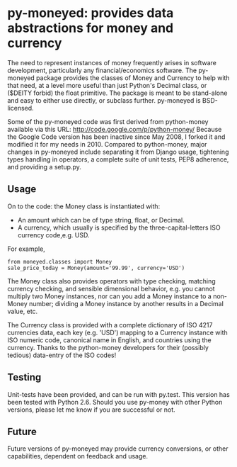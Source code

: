 py-moneyed: provides data abstractions for money and currency
============================================================

The need to represent instances of money frequently arises in software
development, particularly any financial/economics software.  The
py-moneyed package provides the classes of Money and Currency to help
with that need, at a level more useful than just Python's Decimal
class, or ($DEITY forbid) the float primitive.  The package is meant
to be stand-alone and easy to either use directly, or subclass
further.  py-moneyed is BSD-licensed.

Some of the py-moneyed code was first derived from python-money
available via this URL: http://code.google.com/p/python-money/ Because
the Google Code version has been inactive since May 2008, I forked it
and modified it for my needs in 2010. Compared to python-money, major
changes in py-moneyed include separating it from Django usage,
tightening types handling in operators, a complete suite of unit
tests, PEP8 adherence, and providing a setup.py.


Usage
-----

On to the code: the Money class is instantiated with:

- An amount which can be of type string, float, or Decimal.
- A currency, which usually is specified by the  three-capital-letters
  ISO currency code,e.g. USD.

For example,

    from moneyed.classes import Money
    sale_price_today = Money(amount='99.99', currency='USD')

The Money class also provides operators with type checking, matching
currency checking, and sensible dimensional behavior, e.g. you cannot
multiply two Money instances, nor can you add a Money instance to a
non-Money number; dividing a Money instance by another results in a
Decimal value, etc.

The Currency class is provided with a complete dictionary of ISO 4217
currencies data, each key (e.g. 'USD') mapping to a Currency instance
with ISO numeric code, canonical name in English, and countries using
the currency.  Thanks to the python-money developers for their
(possibly tedious) data-entry of the ISO codes!


Testing
--------

Unit-tests have been provided, and can be run with py.test.  This
version has been tested with Python 2.6.  Should you use py-money with
other Python versions, please let me know if you are successful or
not.


Future
------

Future versions of py-moneyed may provide currency conversions, or
other capabilities, dependent on feedback and usage.
